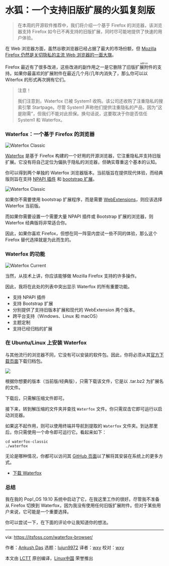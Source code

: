 [#]: collector: (lujun9972)
[#]: translator: (wxy)
[#]: reviewer: (wxy)
[#]: publisher: ( )
[#]: url: ( )
[#]: subject: (Waterfox: Firefox Fork With Legacy Add-ons Options)
[#]: via: (https://itsfoss.com/waterfox-browser/)
[#]: author: (Ankush Das https://itsfoss.com/author/ankush/)

水狐：一个支持旧版扩展的火狐复刻版
======

> 在本周的开源软件推荐中，我们将介绍一个基于 Firefox 的浏览器，该浏览器支持 Firefox 如今已不再支持的旧版扩展，同时尽可能地提供了快速的用户体验。

在 Web 浏览器方面，虽然谷歌浏览器已经占据了最大的市场份额，但 [Mozilla Firefox 仍然是关切隐私的主流 Web 浏览器的一面大旗][1]。

Firefox 最近有了很多改进，这些改进的副作用之一是它删除了旧版<ruby>扩展附件<rt>add-on</rt></ruby>的支持。如果你最喜欢的扩展附件在最近几个月/几年内消失了，那么你可以以 Witerfox 的形式再次拥有它们。

> 注意！
>
> 我们注意到，Waterfox 已被 System1 收购。该公司还收购了注重隐私的搜索引擎 Startpage。尽管 System1 声称他们提供注重隐私的产品，因为“这是刚需”，但我们不能对此担保。换句话说，这要取决于你是否信任 System1 和 Waterfox。

### Waterfox：一个基于 Firefox 的浏览器

![Waterfox Classic][2]

[Waterfox][3] 是基于 Firefox 构建的一个好用的开源浏览器，它注重隐私并支持旧版扩展。它没有将自己定位为偏执于隐私的浏览器，但确实尊重这个基本的认知。

你可以得到两个单独的 Waterfox 浏览器版本。当前版旨在提供现代体验，而经典版则旨在支持 [NPAPI 插件][4] 和 [bootstrap 扩展][5]。

![Waterfox Classic][6]

如果你不需要使用 bootstrap 扩展程序，而是需要 [WebExtensions][7]，则应该选择 Waterfox 当前版。

而如果你需要设置一个需要大量 NPAPI 插件或 Bootstrap 扩展的浏览器，则 Waterfox 经典版将非常适合你。

因此，如果你喜欢 Firefox，但想在同一阵营内尝试一些不同的体验，那么这个 Firefox 替代选择就是为此而生的。

### Waterfox 的功能

![Waterfox Current][8]

当然，从技术上讲，你应该能够做 Mozilla Firefox 支持的许多操作。

因此，我将在此处的列表中突出显示 Waterfox 的所有重要功能。

* 支持 NPAPI 插件
* 支持 Bootstrap 扩展
* 分别提供了支持旧版本扩展和现代的 WebExtension 两个版本。
* 跨平台支持（Windows、Linux 和 macOS）
* 主题定制
* 支持已经归档的扩展

### 在 Ubuntu/Linux 上安装 Waterfox

与其他流行的浏览器不同，它没有可以安装的软件包。因此，你将必须从其[官方下载页面][9]下载归档包。

![][10]

根据你想要的版本（当前版/经典版），只需下载该文件，它是以 .tar.bz2 为扩展名的文件。

下载后，只需解压缩文件即可。

接下来，转到解压缩的文件夹并查找 `Waterfox` 文件。你只需双击它即可运行以启动浏览器。

如果这不起作用，则可以使用终端并导航到提取的 `Waterfox` 文件夹。到达那里后，你只需使用一个命令即可运行它。看起来如下：

```
cd waterfox-classic
./waterfox
```

无论是哪种情况，你都可以访问其 [GitHub 页面][11]以了解将其安装在系统上的更多方式。

- [下载 Waterfox][3]

### 总结

我在我的 Pop!_OS 19.10 系统中启动了它，在我这里工作的很好。尽管我不准备从 Firefox 切换到 Waterfox，因为我没有使用任何旧版扩展附件。但对于某些用户来说，它可能是一个重要选择。

你可以尝试一下，在下面的评论中让我知道你的想法。

--------------------------------------------------------------------------------

via: https://itsfoss.com/waterfox-browser/

作者：[Ankush Das][a]
选题：[lujun9972][b]
译者：[wxy](https://github.com/wxy)
校对：[wxy](https://github.com/wxy)

本文由 [LCTT](https://github.com/LCTT/TranslateProject) 原创编译，[Linux中国](https://linux.cn/) 荣誉推出

[a]: https://itsfoss.com/author/ankush/
[b]: https://github.com/lujun9972
[1]: https://itsfoss.com/why-firefox/
[2]: https://i2.wp.com/itsfoss.com/wp-content/uploads/2020/02/waterfox-classic.png?fit=800%2C423&ssl=1
[3]: https://www.waterfox.net/
[4]: https://en.wikipedia.org/wiki/NPAPI
[5]: https://wiki.mozilla.org/Extension_Manager:Bootstrapped_Extensions
[6]: https://i0.wp.com/itsfoss.com/wp-content/uploads/2020/02/waterfox-classic-screenshot.jpg?ssl=1
[7]: https://wiki.mozilla.org/WebExtensions
[8]: https://i2.wp.com/itsfoss.com/wp-content/uploads/2020/02/waterfox-screenshot.jpg?ssl=1
[9]: https://www.waterfox.net/download/
[10]: https://i1.wp.com/itsfoss.com/wp-content/uploads/2020/02/waterfox-download-page.jpg?ssl=1
[11]: https://github.com/MrAlex94/Waterfox
